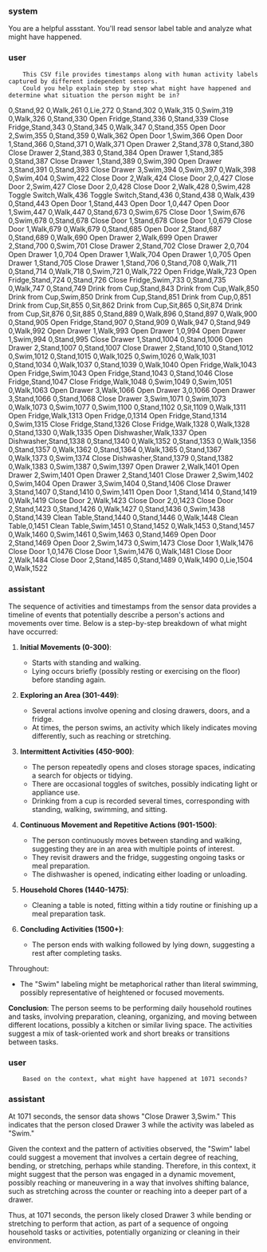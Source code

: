 ### system
You are a helpful assstant. You'll read sensor label table and analyze what might have happened.
### user

        This CSV file provides timestamps along with human activity labels captured by different independent sensors.
        Could you help explain step by step what might have happened and determine what situation the person might be in?
    
0,Stand,92
0,Walk,261
0,Lie,272
0,Stand,302
0,Walk,315
0,Swim,319
0,Walk,326
0,Stand,330
Open Fridge,Stand,336
0,Stand,339
Close Fridge,Stand,343
0,Stand,345
0,Walk,347
0,Stand,355
Open Door 2,Swim,355
0,Stand,359
0,Walk,362
Open Door 1,Swim,366
Open Door 1,Stand,366
0,Stand,371
0,Walk,371
Open Drawer 2,Stand,378
0,Stand,380
Close Drawer 2,Stand,383
0,Stand,384
Open Drawer 1,Stand,385
0,Stand,387
Close Drawer 1,Stand,389
0,Swim,390
Open Drawer 3,Stand,391
0,Stand,393
Close Drawer 3,Swim,394
0,Swim,397
0,Walk,398
0,Swim,404
0,Swim,422
Close Door 2,Walk,424
Close Door 2,0,427
Close Door 2,Swim,427
Close Door 2,0,428
Close Door 2,Walk,428
0,Swim,428
Toggle Switch,Walk,436
Toggle Switch,Stand,436
0,Stand,438
0,Walk,439
0,Stand,443
Open Door 1,Stand,443
Open Door 1,0,447
Open Door 1,Swim,447
0,Walk,447
0,Stand,673
0,Swim,675
Close Door 1,Swim,676
0,Swim,678
0,Stand,678
Close Door 1,Stand,678
Close Door 1,0,679
Close Door 1,Walk,679
0,Walk,679
0,Stand,685
Open Door 2,Stand,687
0,Stand,689
0,Walk,690
Open Drawer 2,Walk,699
Open Drawer 2,Stand,700
0,Swim,701
Close Drawer 2,Stand,702
Close Drawer 2,0,704
Open Drawer 1,0,704
Open Drawer 1,Walk,704
Open Drawer 1,0,705
Open Drawer 1,Stand,705
Close Drawer 1,Stand,706
0,Stand,708
0,Walk,711
0,Stand,714
0,Walk,718
0,Swim,721
0,Walk,722
Open Fridge,Walk,723
Open Fridge,Stand,724
0,Stand,726
Close Fridge,Swim,733
0,Stand,735
0,Walk,747
0,Stand,749
Drink from Cup,Stand,843
Drink from Cup,Walk,850
Drink from Cup,Swim,850
Drink from Cup,Stand,851
Drink from Cup,0,851
Drink from Cup,Sit,855
0,Sit,862
Drink from Cup,Sit,865
0,Sit,874
Drink from Cup,Sit,876
0,Sit,885
0,Stand,889
0,Walk,896
0,Stand,897
0,Walk,900
0,Stand,905
Open Fridge,Stand,907
0,Stand,909
0,Walk,947
0,Stand,949
0,Walk,992
Open Drawer 1,Walk,993
Open Drawer 1,0,994
Open Drawer 1,Swim,994
0,Stand,995
Close Drawer 1,Stand,1004
0,Stand,1006
Open Drawer 2,Stand,1007
0,Stand,1007
Close Drawer 2,Stand,1010
0,Stand,1012
0,Swim,1012
0,Stand,1015
0,Walk,1025
0,Swim,1026
0,Walk,1031
0,Stand,1034
0,Walk,1037
0,Stand,1039
0,Walk,1040
Open Fridge,Walk,1043
Open Fridge,Swim,1043
Open Fridge,Stand,1043
0,Stand,1046
Close Fridge,Stand,1047
Close Fridge,Walk,1048
0,Swim,1049
0,Swim,1051
0,Walk,1063
Open Drawer 3,Walk,1066
Open Drawer 3,0,1066
Open Drawer 3,Stand,1066
0,Stand,1068
Close Drawer 3,Swim,1071
0,Swim,1073
0,Walk,1073
0,Swim,1077
0,Swim,1100
0,Stand,1102
0,Sit,1109
0,Walk,1311
Open Fridge,Walk,1313
Open Fridge,0,1314
Open Fridge,Stand,1314
0,Swim,1315
Close Fridge,Stand,1326
Close Fridge,Walk,1328
0,Walk,1328
0,Stand,1330
0,Walk,1335
Open Dishwasher,Walk,1337
Open Dishwasher,Stand,1338
0,Stand,1340
0,Walk,1352
0,Stand,1353
0,Walk,1356
0,Stand,1357
0,Walk,1362
0,Stand,1364
0,Walk,1365
0,Stand,1367
0,Walk,1373
0,Swim,1374
Close Dishwasher,Stand,1379
0,Stand,1382
0,Walk,1383
0,Swim,1387
0,Swim,1397
Open Drawer 2,Walk,1401
Open Drawer 2,Swim,1401
Open Drawer 2,Stand,1401
Close Drawer 2,Swim,1402
0,Swim,1404
Open Drawer 3,Swim,1404
0,Stand,1406
Close Drawer 3,Stand,1407
0,Stand,1410
0,Swim,1411
Open Door 1,Stand,1414
0,Stand,1419
0,Walk,1419
Close Door 2,Walk,1423
Close Door 2,0,1423
Close Door 2,Stand,1423
0,Stand,1426
0,Walk,1427
0,Stand,1436
0,Swim,1438
0,Stand,1439
Clean Table,Stand,1440
0,Stand,1446
0,Walk,1448
Clean Table,0,1451
Clean Table,Swim,1451
0,Stand,1452
0,Walk,1453
0,Stand,1457
0,Walk,1460
0,Swim,1461
0,Swim,1463
0,Stand,1469
Open Door 2,Stand,1469
Open Door 2,Swim,1473
0,Swim,1473
Close Door 1,Walk,1476
Close Door 1,0,1476
Close Door 1,Swim,1476
0,Walk,1481
Close Door 2,Walk,1484
Close Door 2,Stand,1485
0,Stand,1489
0,Walk,1490
0,Lie,1504
0,Walk,1522

### assistant
The sequence of activities and timestamps from the sensor data provides a timeline of events that potentially describe a person's actions and movements over time. Below is a step-by-step breakdown of what might have occurred:

1. **Initial Movements (0-300)**: 
   - Starts with standing and walking. 
   - Lying occurs briefly (possibly resting or exercising on the floor) before standing again.

2. **Exploring an Area (301-449)**:
   - Several actions involve opening and closing drawers, doors, and a fridge.
   - At times, the person swims, an activity which likely indicates moving differently, such as reaching or stretching.

3. **Intermittent Activities (450-900)**:
   - The person repeatedly opens and closes storage spaces, indicating a search for objects or tidying.
   - There are occasional toggles of switches, possibly indicating light or appliance use.
   - Drinking from a cup is recorded several times, corresponding with standing, walking, swimming, and sitting.

4. **Continuous Movement and Repetitive Actions (901-1500)**:
   - The person continuously moves between standing and walking, suggesting they are in an area with multiple points of interest.
   - They revisit drawers and the fridge, suggesting ongoing tasks or meal preparation.
   - The dishwasher is opened, indicating either loading or unloading.

5. **Household Chores (1440-1475)**:
   - Cleaning a table is noted, fitting within a tidy routine or finishing up a meal preparation task.
   
6. **Concluding Activities (1500+)**:
   - The person ends with walking followed by lying down, suggesting a rest after completing tasks.

Throughout: 
- The "Swim" labeling might be metaphorical rather than literal swimming, possibly representative of heightened or focused movements.

**Conclusion**: 
The person seems to be performing daily household routines and tasks, involving preparation, cleaning, organizing, and moving between different locations, possibly a kitchen or similar living space. The activities suggest a mix of task-oriented work and short breaks or transitions between tasks.
### user

        Based on the context, what might have happened at 1071 seconds?
    
### assistant
At 1071 seconds, the sensor data shows "Close Drawer 3,Swim." This indicates that the person closed Drawer 3 while the activity was labeled as "Swim." 

Given the context and the pattern of activities observed, the "Swim" label could suggest a movement that involves a certain degree of reaching, bending, or stretching, perhaps while standing. Therefore, in this context, it might suggest that the person was engaged in a dynamic movement, possibly reaching or maneuvering in a way that involves shifting balance, such as stretching across the counter or reaching into a deeper part of a drawer.

Thus, at 1071 seconds, the person likely closed Drawer 3 while bending or stretching to perform that action, as part of a sequence of ongoing household tasks or activities, potentially organizing or cleaning in their environment.
